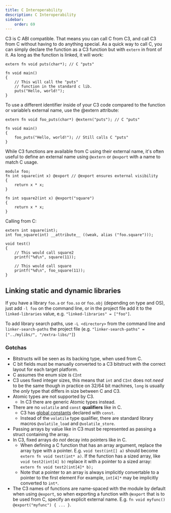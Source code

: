 ```yaml
---
title: C Interoperability
description: C Interoperability
sidebar:
    order: 69
---
```


C3 is C ABI compatible. That means you can call C from C3, and call C3 from C without having to
do anything special. As a quick way to call C, you can simply declare the function as a 
C3 function but with `extern` in front of it. As long as the function is linked, it will work:

```c3
extern fn void puts(char*); // C "puts"

fn void main()
{
    // This will call the "puts"
    // function in the standard c lib.
    puts("Hello, world!"); 
}
```

To use a different identifier inside of your C3 code compared to the function or variable’s external name, use the @extern attribute:

```c3
extern fn void foo_puts(char*) @extern("puts"); // C "puts"

fn void main()
{
    foo_puts("Hello, world!"); // Still calls C "puts"
}
```

While C3 functions are available from C using their external name, it's often useful to
define an external name using `@extern` or `@export` with a name to match C usage.

```c3
module foo;
fn int square(int x) @export // @export ensures external visibility
{
    return x * x;
}

fn int square2(int x) @export("square")
{
    return x * x;
}
```

Calling from C:

```c3
extern int square(int);
int foo_square(int) __attribute__ ((weak, alias ("foo.square")));

void test()
{
    // This would call square2
    printf("%d\n", square(11));

    // This would call square
    printf("%d\n", foo_square(11));
}
```

## Linking static and dynamic libraries

If you have a library `foo.a` or `foo.so` or `foo.obj` (depending on type and OS), just add
`-l foo` on the command line, or in the project file add it to the `linked-libraries` value, e.g.
`"linked-libraries" = ["foo"]`.

To add library search paths, use `-L <directory>` from the command line and `linker-search-paths`
the project file (e.g. `"linker-search-paths" = ["../mylibs/", "/extra-libs/"]`)

### Gotchas

- Bitstructs will be seen as its backing type, when used from C. 
- C bit fields must be manually converted to a C3 bitstruct with the correct layout for each target platform.
- C assumes the enum size is `CInt`
- C3 uses fixed integer sizes, this means that `int` and `CInt` does not *need* to be the same though in practice on 32/64 bit machines, `long` is usually the *only* type that differs in size between C and C3.
- Atomic types are not supported by C3.
    - In C3 there are generic Atomic types instead.
- There are no `volatile` and `const` **qualifiers** like in C. 
    - C3 has [global constants](/language-fundamentals/naming/#global-constants) declared with `const`. 
    - Instead of the `volatile` type qualifier, there are standard library macros `@volatile_load` and `@volatile_store`.
- Passing arrays by value like in C3 must be represented as passing a struct containing the array.
- In C3, fixed arrays do *not* decay into pointers like in C. 
    - When defining a C function that has an array argument, replace the array type with a pointer. E.g. `void test(int[] a)` should become
     `extern fn void test(int* a)`. If the function has a sized array, like `void test2(int[4] b)`
     replace it with a pointer to a sized array: `extern fn void test2(int[4]* b);`      
    - Note that a pointer to an array is always implicitly convertable to a pointer to the first element For example, `int[4]*` may be implicitly converted to `int*`.
- The C3 names of functions are name-spaced with the module by default when using `@export`, so when
 exporting a function with `@export` that is to be used from C, specify an explicit external name. E.g. `fn void myfunc() @export("myfunc") { ... }`.
